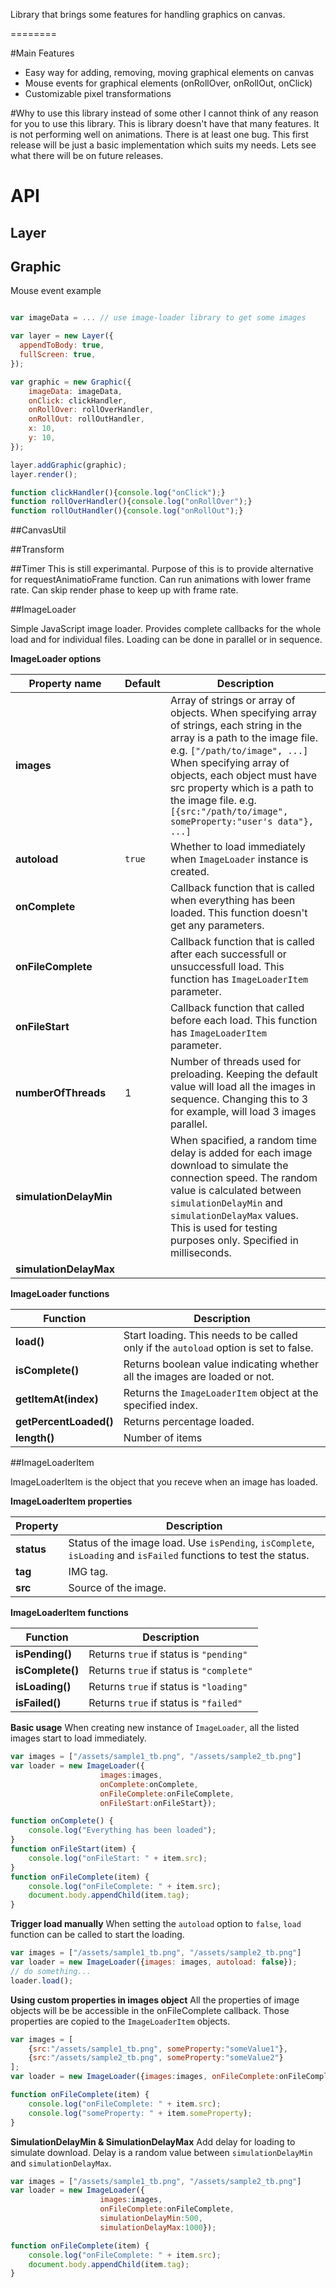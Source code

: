 Library that brings some features for handling graphics on canvas.

========

#Main Features
* Easy way for adding, removing, moving graphical elements on canvas
* Mouse events for graphical elements (onRollOver, onRollOut, onClick)
* Customizable pixel transformations

#Why to use this library instead of some other
I cannot think of any reason for you to use this library. This is library doesn't have that many features. It is not performing well on animations. There is at least one bug. This first release will be just a basic implementation which suits my needs. Lets see what there will be on future releases.

# API

## Layer

## Graphic

Mouse event example
```js

var imageData = ... // use image-loader library to get some images

var layer = new Layer({
  appendToBody: true,
  fullScreen: true,
});

var graphic = new Graphic({
    imageData: imageData,
    onClick: clickHandler,
    onRollOver: rollOverHandler,
    onRollOut: rollOutHandler,
    x: 10,
    y: 10,
});

layer.addGraphic(graphic);
layer.render();

function clickHandler(){console.log("onClick");}
function rollOverHandler(){console.log("onRollOver");}
function rollOutHandler(){console.log("onRollOut");}

```

##CanvasUtil

##Transform

##Timer
This is still experimantal. Purpose of this is to provide alternative for requestAnimatioFrame function. Can run animations with lower frame rate. Can skip render phase to keep up with frame rate.

##ImageLoader

Simple JavaScript image loader. Provides complete callbacks for the whole load and for individual files. Loading can be done in parallel or in sequence.

**ImageLoader options**

Property name       | Default           | Description
-------------       | -------           | -----------
**images**          |                   | Array of strings or array of objects. When specifying array of strings, each string in the array is a path to the image file. e.g. `["/path/to/image", ...]` When specifying array of objects, each object must have src property which is a path to the image file. e.g. `[{src:"/path/to/image", someProperty:"user's data"}, ...]`
**autoload**        | `true`            | Whether to load immediately when `ImageLoader` instance is created.
**onComplete**      |                   | Callback function that is called when everything has been loaded. This function doesn't get any parameters.
**onFileComplete**  |                   | Callback function that is called after each successfull or unsuccessfull load. This function has `ImageLoaderItem` parameter.
**onFileStart**     |                   | Callback function that called before each load. This function has `ImageLoaderItem` parameter.
**numberOfThreads** | 1                 | Number of threads used for preloading. Keeping the default value will load all the images in sequence. Changing this to 3 for example, will load 3 images parallel.
**simulationDelayMin**|                 | When spacified, a random time delay is added for each image download to simulate the connection speed. The random value is calculated between `simulationDelayMin` and `simulationDelayMax` values. This is used for testing purposes only. Specified in milliseconds.
**simulationDelayMax**|                 |

**ImageLoader functions**

Function | Description
-------- | -----------
**load()** | Start loading. This needs to be called only if the `autoload` option is set to false.
**isComplete()** | Returns boolean value indicating whether all the images are loaded or not.
**getItemAt(index)** | Returns the `ImageLoaderItem` object at the specified index.
**getPercentLoaded()** | Returns percentage loaded.
**length()** | Number of items

##ImageLoaderItem

ImageLoaderItem is the object that you receve when an image has loaded.

**ImageLoaderItem properties**

Property | Description
-------- | -----------
**status** | Status of the image load. Use `isPending`, `isComplete`, `isLoading` and `isFailed` functions to test the status.
**tag** | IMG tag.
**src** | Source of the image.

**ImageLoaderItem functions**

Function | Description
-------- | -----------
**isPending()** | Returns `true` if status is `"pending"`
**isComplete()** | Returns `true` if status is `"complete"`
**isLoading()** | Returns `true` if status is `"loading"`
**isFailed()** | Returns `true` if status is `"failed"`

**Basic usage**
When creating new instance of `ImageLoader`, all the listed images start to load immediately.
```js
var images = ["/assets/sample1_tb.png", "/assets/sample2_tb.png"]
var loader = new ImageLoader({
                    images:images,
                    onComplete:onComplete,
                    onFileComplete:onFileComplete,
                    onFileStart:onFileStart});

function onComplete() {
    console.log("Everything has been loaded");
}
function onFileStart(item) {
    console.log("onFileStart: " + item.src);
}
function onFileComplete(item) {
    console.log("onFileComplete: " + item.src);
    document.body.appendChild(item.tag);
}
```

**Trigger load manually**
When setting the `autoload` option to `false`, `load` function can be called to start the loading.
```js
var images = ["/assets/sample1_tb.png", "/assets/sample2_tb.png"]
var loader = new ImageLoader({images: images, autoload: false});
// do something...
loader.load();
```

**Using custom properties in images object**
All the properties of image objects will be be accessible in the onFileComplete callback. Those properties are copied to the `ImageLoaderItem` objects.
```js
var images = [
    {src:"/assets/sample1_tb.png", someProperty:"someValue1"},
    {src:"/assets/sample2_tb.png", someProperty:"someValue2"}
];
var loader = new ImageLoader({images:images, onFileComplete:onFileComplete});

function onFileComplete(item) {
    console.log("onFileComplete: " + item.src);
    console.log("someProperty: " + item.someProperty);
}
```

**SimulationDelayMin & SimulationDelayMax**
Add delay for loading to simulate download. Delay is a random value between `simulationDelayMin` and `simulationDelayMax`.
```js
var images = ["/assets/sample1_tb.png", "/assets/sample2_tb.png"]
var loader = new ImageLoader({
                    images:images,
                    onFileComplete:onFileComplete,
                    simulationDelayMin:500,
                    simulationDelayMax:1000});

function onFileComplete(item) {
    console.log("onFileComplete: " + item.src);
    document.body.appendChild(item.tag);
}
```

